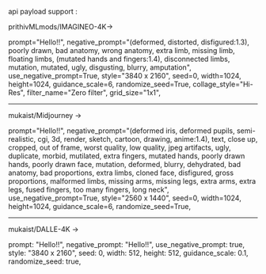 api payload support :

prithivMLmods/IMAGINEO-4K->

prompt="Hello!!",
negative_prompt="(deformed, distorted, disfigured:1.3), poorly drawn, bad anatomy, wrong anatomy, extra limb, missing limb, floating limbs, (mutated hands and fingers:1.4), disconnected limbs, mutation, mutated, ugly, disgusting, blurry, amputation",
use_negative_prompt=True,
style="3840 x 2160",
seed=0,
width=1024,
height=1024,
guidance_scale=6,
randomize_seed=True,
collage_style="Hi-Res",
filter_name="Zero filter",
grid_size="1x1",

---

mukaist/Midjourney ->

prompt="Hello!!",
negative_prompt="(deformed iris, deformed pupils, semi-realistic, cgi, 3d, render, sketch, cartoon, drawing, anime:1.4), text, close up, cropped, out of frame, worst quality, low quality, jpeg artifacts, ugly, duplicate, morbid, mutilated, extra fingers, mutated hands, poorly drawn hands, poorly drawn face, mutation, deformed, blurry, dehydrated, bad anatomy, bad proportions, extra limbs, cloned face, disfigured, gross proportions, malformed limbs, missing arms, missing legs, extra arms, extra legs, fused fingers, too many fingers, long neck",
use_negative_prompt=True,
style="2560 x 1440",
seed=0,
width=1024,
height=1024,
guidance_scale=6,
randomize_seed=True,

---

mukaist/DALLE-4K ->

prompt: "Hello!!",
negative_prompt: "Hello!!",
use_negative_prompt: true,
style: "3840 x 2160",
seed: 0,
width: 512,
height: 512,
guidance_scale: 0.1,
randomize_seed: true,
